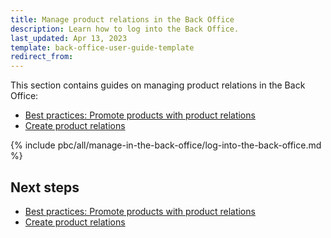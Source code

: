 ```yaml
---
title: Manage product relations in the Back Office
description: Learn how to log into the Back Office.
last_updated: Apr 13, 2023
template: back-office-user-guide-template
redirect_from:
---
```


This section contains guides on managing product relations in the Back Office:

* [Best practices: Promote products with product relations](/docs/pbc/all/product-relationship-management/{{page.version}}/manage-in-the-back-office/best-practices-promote-products-with-product-relations.html)
* [Create product relations](/docs/pbc/all/product-relationship-management/{{page.version}}/manage-in-the-back-office/create-product-relations.html)


{% include pbc/all/manage-in-the-back-office/log-into-the-back-office.md %} <!-- To edit, see /_includes/pbc/all/manage-in-the-back-office/log-into-the-back-office.md -->

## Next steps

* [Best practices: Promote products with product relations](/docs/pbc/all/product-relationship-management/{{page.version}}/manage-in-the-back-office/best-practices-promote-products-with-product-relations.html)
* [Create product relations](/docs/pbc/all/product-relationship-management/{{page.version}}/manage-in-the-back-office/create-product-relations.html)
